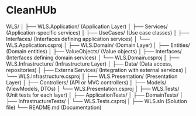 # CleanHUb


WLS/
│
├── WLS.Application/             	(Application Layer)
│   ├── Services/                	(Application-specific services)
│   ├── UseCases/                	(Use case classes)
│   ├── Interfaces/              	(Interfaces defining application services)
│   └── WLS.Application.csproj
│
├── WLS.Domain/                  	(Domain Layer)
│   ├── Entities/                	(Domain entities)
│   ├── ValueObjects/            	(Value objects)
│   ├── Interfaces/              	(Interfaces defining domain services)
│   └── WLS.Domain.csproj
│
├── WLS.Infrastructure/          	(Infrastructure Layer)
│   ├── Data/                    	(Data access, repositories)
│   ├── ExternalServices/        	(Integration with external services)
│   └── WLS.Infrastructure.csproj
│
├── WLS.Presentation/            	(Presentation Layer)
│   ├── Controllers/             	(API or MVC controllers)
│   ├── Models/                  	(ViewModels, DTOs)
│   └── WLS.Presentation.csproj
│
├── WLS.Tests/                   	(Unit tests for each layer)
│   ├── ApplicationTests/
│   ├── DomainTests/
│   ├── InfrastructureTests/
│   └── WLS.Tests.csproj
│
├── WLS.sln                     		(Solution file)
└── README.md                     	(Documentation)
